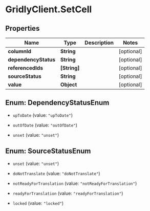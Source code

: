 # GridlyClient.SetCell

## Properties

Name | Type | Description | Notes
------------ | ------------- | ------------- | -------------
**columnId** | **String** |  | [optional] 
**dependencyStatus** | **String** |  | [optional] 
**referencedIds** | **[String]** |  | [optional] 
**sourceStatus** | **String** |  | [optional] 
**value** | **Object** |  | [optional] 



## Enum: DependencyStatusEnum


* `upToDate` (value: `"upToDate"`)

* `outOfDate` (value: `"outOfDate"`)

* `unset` (value: `"unset"`)





## Enum: SourceStatusEnum


* `unset` (value: `"unset"`)

* `doNotTranslate` (value: `"doNotTranslate"`)

* `notReadyForTranslation` (value: `"notReadyForTranslation"`)

* `readyForTranslation` (value: `"readyForTranslation"`)

* `locked` (value: `"locked"`)




